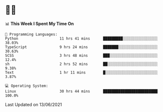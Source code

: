 # 👨‍💻
<!--START_SECTION:waka-->
📊 **This Week I Spent My Time On** 

```text
💬 Programming Languages: 
Python                   11 hrs 41 mins      █████████░░░░░░░░░░░░░░░░   38.03% 
TypeScript               9 hrs 24 mins       ███████░░░░░░░░░░░░░░░░░░   30.63% 
SCSS                     3 hrs 48 mins       ███░░░░░░░░░░░░░░░░░░░░░░   12.4% 
sh                       2 hrs 52 mins       ██░░░░░░░░░░░░░░░░░░░░░░░   9.38% 
Text                     1 hr 11 mins        █░░░░░░░░░░░░░░░░░░░░░░░░   3.87%

💻 Operating System: 
Linux                    30 hrs 44 mins      █████████████████████████   100.0%

```


 Last Updated on 13/06/2021
<!--END_SECTION:waka-->
